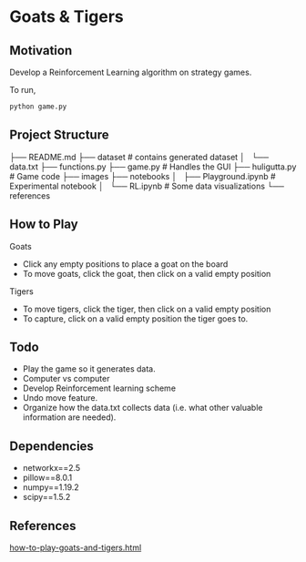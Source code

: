# Goats & Tigers

## Motivation

Develop a Reinforcement Learning algorithm on strategy games.

To run,

```python
python game.py
```

## Project Structure

├── README.md
├── dataset                 # contains generated dataset
│   └── data.txt
├── functions.py
├── game.py                 # Handles the GUI
├── huligutta.py            # Game code
├── images
├── notebooks
│   ├── Playground.ipynb    # Experimental notebook
│   └── RL.ipynb            # Some data visualizations
└── references

## How to Play

Goats

* Click any empty positions to place a goat on the board
* To move goats, click the goat, then click on a valid empty position

Tigers

* To move tigers, click the tiger, then click on a valid empty position
* To capture, click on a valid empty position the tiger goes to.

## Todo

* Play the game so it generates data.
* Computer vs computer
* Develop Reinforcement learning scheme
* Undo move feature.
* Organize how the data.txt collects data (i.e. what other valuable information are needed).

## Dependencies

* networkx==2.5
* pillow==8.0.1
* numpy==1.19.2
* scipy==1.5.2

<!-- install dependencies by -->

<!-- ```bash
conda install networkx
conda install pillow
conda install numpy
conda install scipy
``` -->

## References

[how-to-play-goats-and-tigers.html](http://kreedaakaushalya.blogspot.com/2008/05/how-to-play-goats-and-tigers.html)
